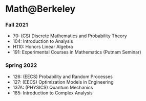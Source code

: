 # Math@Berkeley

### Fall 2021
- 70: (CS) Discrete Mathematics and Probability Theory
- 104: Introduction to Analysis
- H110: Honors Linear Algebra
- 191: Experimental Courses in Mathematics (Putnam Seminar)

### Spring 2022
- 126: (EECS) Probability and Random Processes
- 127: (EECS) Optimization Models in Engineering
- 137A: (PHYSICS) Quantum Mechanics
- 185: Introduction to Complex Analysis
